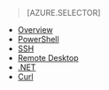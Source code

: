 > [AZURE.SELECTOR]
- [Overview](../articles/hdinsight/hdinsight-use-pig.md)
- [PowerShell](../articles/hdinsight/hdinsight-hadoop-use-pig-powershell.md)
- [SSH](../articles/hdinsight/hdinsight-hadoop-use-pig-ssh.md)
- [Remote Desktop](../articles/hdinsight/hdinsight-hadoop-use-pig-remote-desktop.md)
- [.NET](../articles/hdinsight/hdinsight-hadoop-use-pig-dotnet-sdk.md)
- [Curl](../articles/hdinsight/hdinsight-hadoop-use-pig-curl.md)

<!---HONumber=Oct15_HO3-->